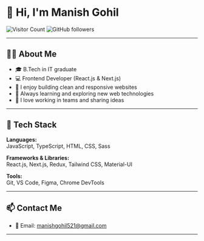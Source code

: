 # 👋 Hi, I'm Manish Gohil

![Visitor Count](https://komarev.com/ghpvc/?username=MG-work00&color=blue)
![GitHub followers](https://img.shields.io/github/followers/MG-work00?label=Follow&style=social)

---

## 👨‍💻 About Me

- 🎓 B.Tech in IT graduate  
- 💻 Frontend Developer (React.js & Next.js)  
- 🚀 I enjoy building clean and responsive websites  
- 🌱 Always learning and exploring new web technologies  
- 🤝 I love working in teams and sharing ideas  

---

## 🔧 Tech Stack

**Languages:**  
JavaScript, TypeScript, HTML, CSS, Sass  

**Frameworks & Libraries:**  
React.js, Next.js, Redux, Tailwind CSS, Material-UI  

**Tools:**  
Git, VS Code, Figma, Chrome DevTools  

---

## 📫 Contact Me

- 📧 Email: manishgohil521@gmail.com

---

